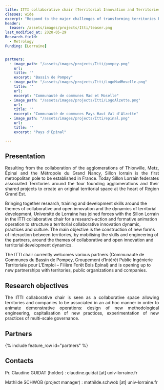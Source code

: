 ```yaml
---
title: ITTI collaborative chair (Territorial Innovation and Territories in Intelligence)
classes: wide
excerpt: "Respond to the major challenges of transforming territories by developing innovative collaborative engineering"
header:
  teaser: /assets/images/projects/Itti/teaser.png
last_modified_at: 2020-05-29
Research-field:
  - Metrology
Funding: [Lorraine] 


partners:
  - image_path: "/assets/images/projects/Itti/pompey.png"
    url: 
    title: ''
    excerpt: "Bassin de Pompey"
  - image_path: "/assets/images/projects/Itti/LogoMadMoselle.png"
    title: ''
    url: 
    excerpt: "Communauté de communes Mad et Moselle"
  - image_path: "/assets/images/projects/Itti/LogoAlzette.png"
    url: 
    title: ''
    excerpt: "Communauté de communes Pays Haut Val d'Alzette"
  - image_path: "/assets/images/projects/Itti/epinal.png"
    url: 
    title: ''
    excerpt: "Pays d'Epinal"

---
```


## Presentation

<p style="text-align:justify;">Resulting from the collaboration of the agglomerations of Thionville, Metz, Épinal and the Métropole du Grand Nancy, Sillon lorrain is the first metropolitan pole to be established in France. Today Sillon Lorrain federates associated Territories around the four founding agglomerations and their shared projects to create an original territorial space at the heart of Région Grand Est.  

Bringing together research, training and development skills around the themes of collaborative and open innovation and the dynamics of territorial development, Université de Lorraine has joined forces with the Sillon Lorrain in the ITTI collaborative chair for a research-action and formative animation operation to structure a territorial collaborative innovation dynamic, practices and culture. The main objective is the construction of new forms of interaction between territories, by mobilising the skills and engineering of the partners, around the themes of collaborative and open innovation and territorial development dynamics.  

The ITTI chair currently welcomes various partners (Communauté de Communes du Bassin de Pompey, Groupement d’Intérêt Public Ingénierie Territoriale pour L’Emploi – Filière Forêt Bois Epinal) and is opening up to new partnerships with territories, public organizations and companies.</p>



## Research objectives

<p style="text-align:justify;">The ITTI collaborative chair is seen as a collaborative space allowing territories and companies to be associated in an ad hoc manner in order to animate demonstrative operations: design of new methodological engineering, capitalisation of new practices, experimentation of new practices of multi-scale governance.</p>  


## Partners

{% include feature_row id="partners" %}

## Contacts 

Pr. Claudine GUIDAT (holder) : claudine.guidat [at] univ-lorraine.fr  

Mathilde SCHWOB (project manager) : mathilde.schwob [at] univ-lorraine.fr

